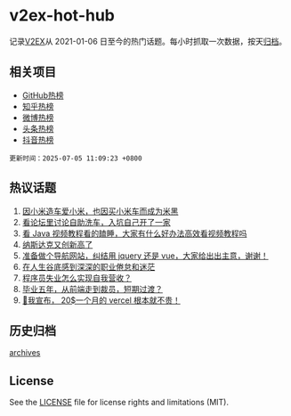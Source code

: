 # v2ex-hot-hub

 记录[V2EX](https://www.v2ex.com/)从 2021-01-06 日至今的热门话题。每小时抓取一次数据，按天[归档](archives)。
 
 ## 相关项目

- [GitHub热榜](https://github.com/lonnyzhang423/github-hot-hub)
- [知乎热榜](https://github.com/lonnyzhang423/zhihu-hot-hub)
- [微博热榜](https://github.com/lonnyzhang423/weibo-hot-hub)
- [头条热榜](https://github.com/lonnyzhang423/toutiao-hot-hub)
- [抖音热榜](https://github.com/lonnyzhang423/douyin-hot-hub)


 `更新时间：2025-07-05 11:09:23 +0800`

## 热议话题

1. [因小米造车爱小米，也因买小米车而成为米黑](https://www.v2ex.com/t/1143035)
1. [看论坛里讨论自助洗车，入坑自己开了一家](https://www.v2ex.com/t/1142974)
1. [看 Java 视频教程看的瞌睡，大家有什么好办法高效看视频教程吗](https://www.v2ex.com/t/1143044)
1. [纳斯达克又创新高了](https://www.v2ex.com/t/1142990)
1. [准备做个导航网站，纠结用 jquery 还是 vue，大家给出出主意，谢谢！](https://www.v2ex.com/t/1143000)
1. [在人生谷底感到深深的职业倦怠和迷茫](https://www.v2ex.com/t/1142979)
1. [程序员失业怎么实现自我营收？](https://www.v2ex.com/t/1143066)
1. [毕业五年，从前端走到裁员，短期过渡？](https://www.v2ex.com/t/1143057)
1. [🤪我宣布， 20$一个月的 vercel 根本就不贵！](https://www.v2ex.com/t/1143093)

## 历史归档

[archives](archives)

## License

See the [LICENSE](LICENSE) file for license rights and limitations (MIT).
